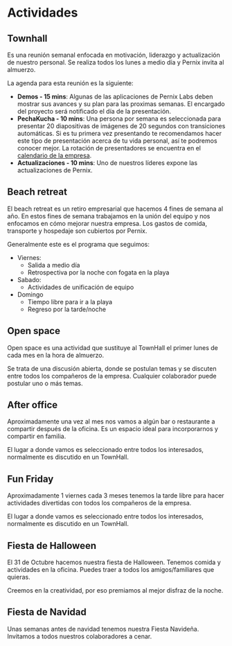 # Actividades

## Townhall
Es una reunión semanal enfocada en motivación, liderazgo y actualización de nuestro personal. Se realiza todos los lunes a medio día y Pernix invita al almuerzo.

La agenda para esta reunión es la siguiente:

* **Demos - 15 mins**: Algunas de las aplicaciones de Pernix Labs deben mostrar sus avances y su plan para las proximas semanas. El encargado del proyecto será notificado el día de la presentación.
* **PechaKucha - 10 mins**: Una persona por semana es seleccionada para presentar 20 diapositivas de imágenes de 20 segundos con transiciones automáticas. Si es tu primera vez presentando te recomendamos hacer este tipo de presentación acerca de tu vida personal, así te podremos conocer mejor. La rotación de presentadores se encuentra en el [calendario de la empresa](https://calendar.google.com).
* **Actualizaciones - 10 mins**: Uno de nuestros líderes expone las actualizaciones de Pernix.


## Beach retreat
El beach retreat es un retiro empresarial que hacemos 4 fines de semana al año. En estos fines de semana trabajamos en la unión del equipo y nos enfocamos en cómo mejorar nuestra empresa. Los gastos de comida, transporte y hospedaje son cubiertos por Pernix.

Generalmente este es el programa que seguimos:

* Viernes:
	* Salida a medio día
	* Retrospectiva por la noche con fogata en la playa
* Sabado:
	* Actividades de unificación de equipo
* Domingo
	* Tiempo libre para ir a la playa
	* Regreso por la tarde/noche

	
## Open space
Open space es una actividad que sustituye al TownHall el primer lunes de cada mes en la hora de almuerzo.

Se trata de una discusión abierta, donde se postulan temas y se discuten entre todos los compañeros de la empresa. Cualquier colaborador puede postular uno o más temas.

## After office
Aproximadamente una vez al mes nos vamos a algún bar o restaurante a compartir después de la oficina. Es un espacio ideal para incorporarnos y compartir en familia. 

El lugar a donde vamos es seleccionado entre todos los interesados, normalmente es discutido en un TownHall.

## Fun Friday
Aproximadamente 1 viernes cada 3 meses tenemos la tarde libre para hacer actividades divertidas con todos los compañeros de la empresa.

El lugar a donde vamos es seleccionado entre todos los interesados, normalmente es discutido en un TownHall.

## Fiesta de Halloween
El 31 de Octubre hacemos nuestra fiesta de Halloween. Tenemos comida y actividades en la oficina. Puedes traer a todos los amigos/familiares que quieras.

Creemos en la creatividad, por eso premiamos al mejor disfraz de la noche.

## Fiesta de Navidad
Unas semanas antes de navidad tenemos nuestra Fiesta Navideña. Invitamos a todos nuestros colaboradores a cenar.
